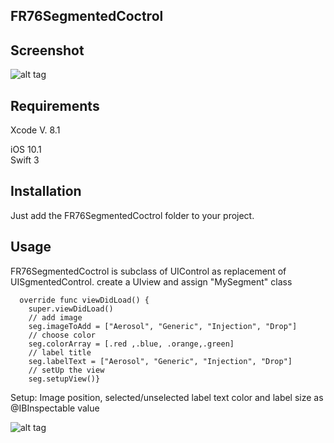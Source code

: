 ## FR76SegmentedCoctrol

## Screenshot

![alt tag](https://github.com/fred76/FR76SegmentedCoctrol/blob/master/screenshot.gif)

## Requirements

Xcode V. 8.1

iOS 10.1  
Swift 3

## Installation

Just add the FR76SegmentedCoctrol folder to your project.

## Usage

FR76SegmentedCoctrol is subclass of UIControl as replacement of UISgmentedControl. 
create a UIview and assign "MySegment" class

     
      override func viewDidLoad() {
        super.viewDidLoad()
        // add image
        seg.imageToAdd = ["Aerosol", "Generic", "Injection", "Drop"]
        // choose color
        seg.colorArray = [.red ,.blue, .orange,.green]
        // label title
        seg.labelText = ["Aerosol", "Generic", "Injection", "Drop"]
        // setUp the view
        seg.setupView()}
        

Setup: Image position, selected/unselected label text color and label size as @IBInspectable value

![alt tag](https://github.com/fred76/FR76SegmentedCoctrol/blob/master/insp.jpeg)


